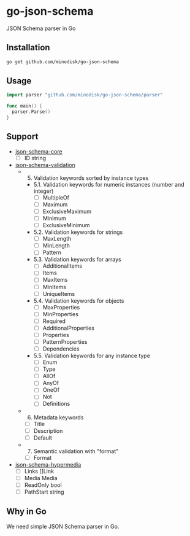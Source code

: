 # go-json-schema

JSON Schema parser in Go

## Installation

```bash
go get github.com/minodisk/go-json-schema
```

## Usage

```go
import parser "github.com/minodisk/go-json-schema/parser"

func main() {
  parser.Parse()
}
```

## Support

- [json-schema-core](http://json-schema.org/latest/json-schema-core.html)
  - [ ] ID string

- [json-schema-validation](http://json-schema.org/latest/json-schema-validation.html)
  - 5. Validation keywords sorted by instance types
    - 5.1. Validation keywords for numeric instances (number and integer)
      - [ ] MultipleOf
      - [ ] Maximum
      - [ ] ExclusiveMaximum
      - [ ] Minimum
      - [ ] ExclusiveMinimum
    - 5.2. Validation keywords for strings
      - [ ] MaxLength
      - [ ] MinLength
      - [ ] Pattern
    - 5.3. Validation keywords for arrays
      - [ ] AdditionalItems
      - [ ] Items
      - [ ] MaxItems
      - [ ] MinItems
      - [ ] UniqueItems
    - 5.4. Validation keywords for objects
      - [ ] MaxProperties
      - [ ] MinProperties
      - [ ] Required
      - [ ] AdditionalProperties
      - [ ] Properties
      - [ ] PatternProperties
      - [ ] Dependencies
    - 5.5. Validation keywords for any instance type
      - [ ] Enum
      - [ ] Type
      - [ ] AllOf
      - [ ] AnyOf
      - [ ] OneOf
      - [ ] Not
      - [ ] Definitions
  - 6. Metadata keywords
    - [ ] Title
    - [ ] Description
    - [ ] Default
  - 7. Semantic validation with "format"
    - [ ] Format

- [json-schema-hypermedia](http://json-schema.org/latest/json-schema-hypermedia.html)
  - [ ] Links     []Link
  - [ ] Media     Media
  - [ ] ReadOnly  bool
  - [ ] PathStart string

## Why in Go

We need simple JSON Schema parser in Go.

